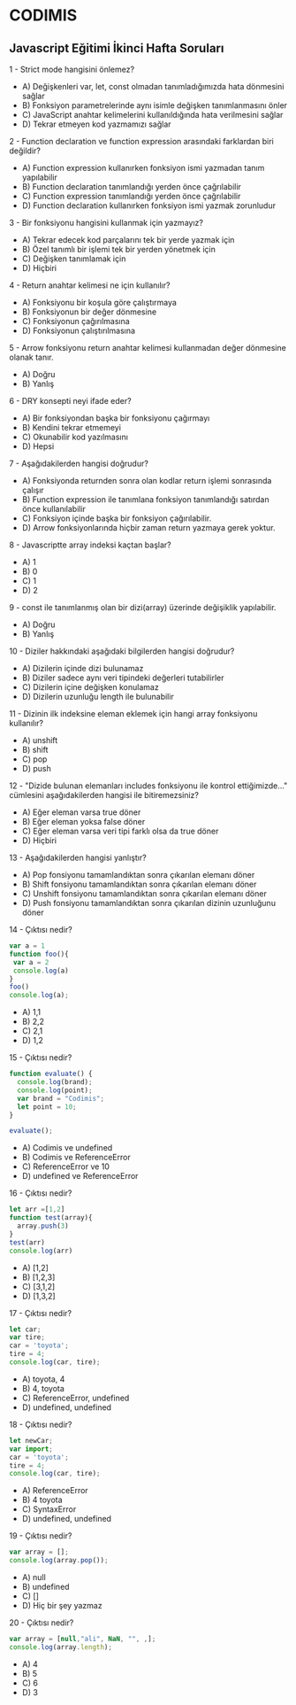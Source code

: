 # CODIMIS 
## Javascript Eğitimi İkinci Hafta Soruları
1 - Strict mode hangisini önlemez? 
* A) Değişkenleri var, let, const olmadan tanımladığımızda hata dönmesini sağlar
* B) Fonksiyon parametrelerinde aynı isimle değişken tanımlanmasını önler
* C) JavaScript anahtar kelimelerini kullanıldığında hata verilmesini sağlar
* D) Tekrar etmeyen kod yazmamızı sağlar
  
2 - Function declaration ve function expression arasındaki farklardan biri değildir?
* A) Function expression kullanırken fonksiyon ismi yazmadan tanım yapılabilir
* B) Function declaration tanımlandığı yerden önce çağrılabilir
* C) Function expression tanımlandığı yerden önce çağrılabilir 
* D) Function declaration kullanırken fonksiyon ismi yazmak zorunludur

3 - Bir fonksiyonu hangisini kullanmak için yazmayız? 
* A) Tekrar edecek kod parçalarını tek bir yerde yazmak için 
* B) Özel tanımlı bir işlemi tek bir yerden yönetmek için 
* C) Değişken tanımlamak için 
* D) Hiçbiri

4 - Return anahtar kelimesi ne için kullanılır? 
* A) Fonksiyonu bir koşula göre çalıştırmaya 
* B) Fonksiyonun bir değer dönmesine 
* C)  Fonksiyonun çağırılmasına 
* D) Fonksiyonun çalıştırılmasına

5 - Arrow fonksiyonu return anahtar kelimesi kullanmadan değer dönmesine olanak tanır. 
* A) Doğru 
* B) Yanlış

6 - DRY konsepti neyi ifade eder? 
* A) Bir fonksiyondan başka bir fonksiyonu çağırmayı 
* B) Kendini tekrar etmemeyi 
* C) Okunabilir kod yazılmasını 
* D) Hepsi

7 - Aşağıdakilerden hangisi doğrudur? 
* A) Fonksiyonda returnden sonra olan kodlar return işlemi sonrasında çalışır 
* B) Function expression ile tanımlana fonksiyon tanımlandığı satırdan önce kullanılabilir 
* C) Fonksiyon içinde başka bir fonksiyon çağırılabilir. 
* D) Arrow fonksiyonlarında hiçbir zaman return yazmaya gerek yoktur.

8 - Javascriptte array indeksi kaçtan başlar? 
* A) 1 
* B) 0 
* C) 1 
* D) 2

9 - const ile tanımlanmış olan bir dizi(array) üzerinde değişiklik yapılabilir. 
* A) Doğru 
* B) Yanlış

10 - Diziler hakkındaki aşağıdaki bilgilerden hangisi doğrudur? 
* A) Dizilerin içinde dizi bulunamaz 
* B) Diziler sadece aynı veri tipindeki değerleri tutabilirler 
* C) Dizilerin içine değişken konulamaz 
* D) Dizilerin uzunluğu length ile bulunabilir

11 - Dizinin ilk indeksine eleman eklemek için hangi array fonksiyonu kullanılır? 
* A) unshift 
* B) shift 
* C) pop 
* D) push

12 - "Dizide bulunan elemanları includes fonksiyonu ile kontrol ettiğimizde..." cümlesini aşağıdakilerden hangisi ile bitiremezsiniz? 
* A) Eğer eleman varsa true döner 
* B) Eğer eleman yoksa false döner 
* C) Eğer eleman varsa veri tipi farklı olsa da true döner 
* D) Hiçbiri

13 - Aşağıdakilerden hangisi yanlıştır? 
* A) Pop fonsiyonu tamamlandıktan sonra çıkarılan elemanı döner 
* B) Shift fonsiyonu tamamlandıktan sonra çıkarılan elemanı döner 
* C) Unshift fonsiyonu tamamlandıktan sonra çıkarılan elemanı döner 
* D) Push fonsiyonu tamamlandıktan sonra çıkarılan dizinin uzunluğunu döner

14 - Çıktısı nedir?
```javascript
var a = 1
function foo(){
 var a = 2
 console.log(a)
}
foo()
console.log(a);
```
* A) 1,1  
* B) 2,2   
* C) 2,1   
* D) 1,2

15 - Çıktısı nedir?
```javascript
function evaluate() {
  console.log(brand);
  console.log(point);
  var brand = "Codimis";
  let point = 10;
}

evaluate();
```
* A) Codimis ve undefined
* B) Codimis ve ReferenceError
* C) ReferenceError ve 10
* D) undefined ve ReferenceError

16 - Çıktısı nedir?
```javascript
let arr =[1,2]
function test(array){
  array.push(3)
}
test(arr)
console.log(arr)
```
* A) [1,2]
* B) [1,2,3]
* C) [3,1,2]
* D) [1,3,2]

17 - Çıktısı nedir?
```javascript
let car;
var tire;
car = 'toyota';
tire = 4;
console.log(car, tire);
```
* A) toyota, 4 
* B) 4, toyota
* C) ReferenceError, undefined
* D) undefined, undefined

18 - Çıktısı nedir?
```javascript
let newCar;
var import;
car = 'toyota';
tire = 4;
console.log(car, tire);
```
* A) ReferenceError
* B) 4 toyota
* C) SyntaxError
* D) undefined, undefined

19 - Çıktısı nedir?
```javascript
var array = [];
console.log(array.pop());
```
* A) null
* B) undefined
* C) []
* D) Hiç bir şey yazmaz

20 - Çıktısı nedir?
```javascript
var array = [null,"ali", NaN, "", ,];
console.log(array.length);
```
* A) 4
* B) 5
* C) 6
* D) 3
